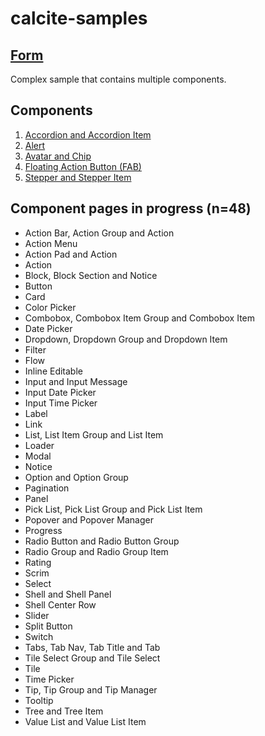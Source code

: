 # calcite-samples
## [Form](0-form.html)
Complex sample that contains multiple components.
## Components

1. [Accordion and Accordion Item](accordion.html)  
2. [Alert](alert.html)  
3. [Avatar and Chip](avatar.html)
4. [Floating Action Button (FAB)](fab.html)
5. [Stepper and Stepper Item](stepper.html)  

## Component pages in progress (n=48)
- Action Bar, Action Group and Action
- Action Menu
- Action Pad and Action
- Action
- Block, Block Section and Notice
- Button
- Card
- Color Picker
- Combobox, Combobox Item Group and Combobox Item
- Date Picker
- Dropdown, Dropdown Group and Dropdown Item
- Filter
- Flow
- Inline Editable
- Input and Input Message
- Input Date Picker
- Input Time Picker
- Label
- Link
- List, List Item Group and List Item
- Loader
- Modal
- Notice
- Option and Option Group
- Pagination
- Panel
- Pick List, Pick List Group and Pick List Item
- Popover and Popover Manager
- Progress
- Radio Button and Radio Button Group
- Radio Group and Radio Group Item
- Rating
- Scrim
- Select
- Shell and Shell Panel
- Shell Center Row
- Slider
- Split Button
- Switch
- Tabs, Tab Nav, Tab Title and Tab
- Tile Select Group and Tile Select
- Tile
- Time Picker
- Tip, Tip Group and Tip Manager
- Tooltip
- Tree and Tree Item
- Value List and Value List Item